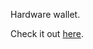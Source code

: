 Hardware wallet.

Check it out [here](https://shop.ledger.com/pages/hardware-wallets-comparison?r=dad09e8426f1).